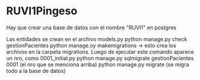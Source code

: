 # RUVI1Pingeso

Hay que crear una base de datos con el nombre "RUVI1" en postgres

Las entidades se crean en el archivo models.py
python manage.py check gestionPacientes
python manage.oy makemigrations  -> esto crea los archivos en la carpeta migrations. Luego de ejecutar este comando aparece un nro, como 0001_initial.py
python manage.py sqlmigrate gestionPacientes 0001  (el nro que se menciona arriba)
python manage.py migrate  (se migra todo a la base de datos)